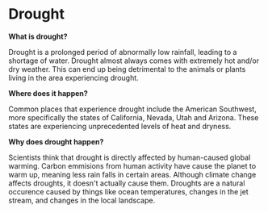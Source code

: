 # Drought

**What is drought?**

Drought is a prolonged period of abnormally low rainfall, leading to a shortage of water. Drought almost always comes with extremely hot and/or dry weather. This can end up being detrimental to the animals or plants living in the area experiencing drought.

**Where does it happen?**

Common places that experience drought include the American Southwest, more specifically the states of California, Nevada, Utah and Arizona. These states are experiencing unprecedented levels of heat and dryness.

**Why does drought happen?**

Scientists think that drought is directly affected by human-caused global warming. Carbon emmisions from human activity have cause the planet to warm up, meaning less rain falls in certain areas. Although climate change affects droughts, it doesn't actually cause them. Droughts are a natural occurence caused by things like ocean temperatures, changes in the jet stream, and changes in the local landscape. 


